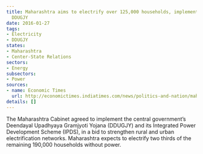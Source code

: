 ```yaml
---
title: Maharashtra aims to electrify over 125,000 households, implements center's
  DDUGJY
date: 2016-01-27
tags:
- Electricity
- DDUGJY
states:
- Maharashtra
- Center-State Relations
sectors:
- Energy
subsectors:
- Power
sources:
- name: Economic Times
  url: http://economictimes.indiatimes.com/news/politics-and-nation/maharashtra-to-implement-deendayal-upadhyaya-gramjyoti-scheme/articleshow/50645234.cms
details: []
---
```


The Maharashtra Cabinet agreed to implement the central government’s Deendayal Upadhyaya Gramjyoti Yojana (DDUGJY) and its Integrated Power Development Scheme (IPDS), in a bid to strengthen rural and urban electrification networks. Maharashtra expects to electrify two thirds of the remaining 190,000 households without power.
